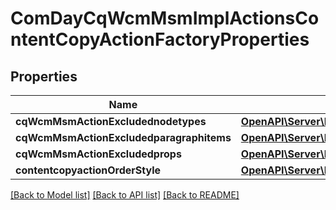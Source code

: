 # ComDayCqWcmMsmImplActionsContentCopyActionFactoryProperties

## Properties
Name | Type | Description | Notes
------------ | ------------- | ------------- | -------------
**cqWcmMsmActionExcludednodetypes** | [**OpenAPI\Server\Model\ConfigNodePropertyArray**](ConfigNodePropertyArray.md) |  | [optional] 
**cqWcmMsmActionExcludedparagraphitems** | [**OpenAPI\Server\Model\ConfigNodePropertyArray**](ConfigNodePropertyArray.md) |  | [optional] 
**cqWcmMsmActionExcludedprops** | [**OpenAPI\Server\Model\ConfigNodePropertyArray**](ConfigNodePropertyArray.md) |  | [optional] 
**contentcopyactionOrderStyle** | [**OpenAPI\Server\Model\ConfigNodePropertyDropDown**](ConfigNodePropertyDropDown.md) |  | [optional] 

[[Back to Model list]](../README.md#documentation-for-models) [[Back to API list]](../README.md#documentation-for-api-endpoints) [[Back to README]](../README.md)


